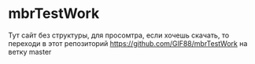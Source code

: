 # mbrTestWork  
Тут сайт без структуры, для просомтра, если хочешь скачать, то переходи в этот репозиторий https://github.com/GlF88/mbrTestWork  на ветку master
